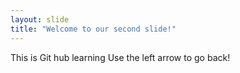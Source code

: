 ```yaml
---
layout: slide
title: "Welcome to our second slide!"
---
```

This is Git hub learning
Use the left arrow to go back!